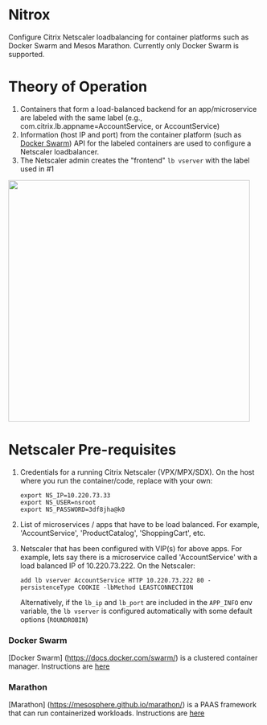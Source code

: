# Nitrox
Configure Citrix Netscaler loadbalancing for container platforms such as Docker Swarm and Mesos Marathon. Currently only Docker Swarm is supported.

# Theory of Operation
1. Containers that form a load-balanced backend for an app/microservice are labeled with the same label (e.g., com.citrix.lb.appname=AccountService, or AccountService)
2. Information (host IP and port) from the container platform (such as  [Docker Swarm](https://docs.docker.com/swarm/)) API for the labeled containers are used to configure a Netscaler loadbalancer.
3. The Netscaler admin creates the "frontend" `lb vserver` with the label used in #1

<img src="https://github.com/chiradeep/nitrox/blob/master/nitrox.png" width="480"/>

# Netscaler Pre-requisites

1. Credentials for a running Citrix Netscaler (VPX/MPX/SDX). On the host where you run the container/code, replace with your own:

   ````
   export NS_IP=10.220.73.33
   export NS_USER=nsroot
   export NS_PASSWORD=3df8jha@k0
   ````

2. List of microservices / apps that have to be load balanced. For example, 'AccountService', 'ProductCatalog', 'ShoppingCart', etc.
3. Netscaler that has been configured with VIP(s) for above apps. For example, lets say there is a microservice called 'AccountService' with a load balanced IP of 10.220.73.222. On the Netscaler:
    ```
    add lb vserver AccountService HTTP 10.220.73.222 80 -persistenceType COOKIE -lbMethod LEASTCONNECTION
    ```
    Alternatively, if the `lb_ip` and `lb_port` are included in the `APP_INFO` env variable, the `lb vserver` is configured automatically with some default options (`ROUNDROBIN`)

### Docker Swarm
[Docker Swarm] (https://docs.docker.com/swarm/) is a clustered container manager. Instructions are [here](https://github.com/chiradeep/nitrox/blob/master/README.swarm.md)

### Marathon
[Marathon] (https://mesosphere.github.io/marathon/) is a PAAS framework that can run containerized workloads. Instructions are [here](https://github.com/chiradeep/nitrox/blob/master/README.marathon.md)
